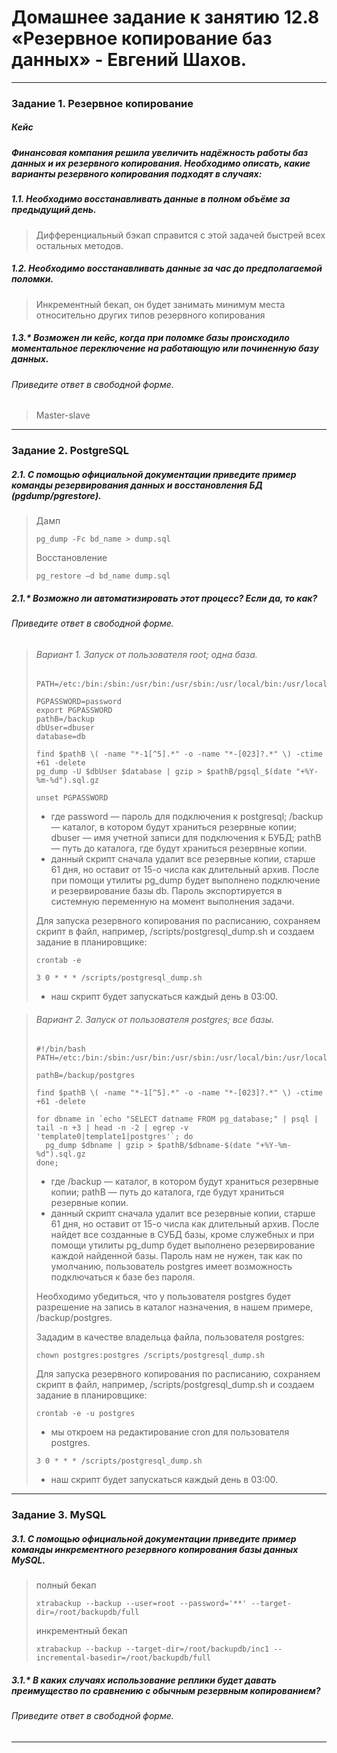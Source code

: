 # Домашнее задание к занятию 12.8 «Резервное копирование баз данных» - Евгений Шахов.
---
### Задание 1. Резервное копирование
##### Кейс
##### Финансовая компания решила увеличить надёжность работы баз данных и их резервного копирования. Необходимо описать, какие варианты резервного копирования подходят в случаях:
##### 1.1. Необходимо восстанавливать данные в полном объёме за предыдущий день.
> Дифференциальный бэкап справится с этой задачей быстрей всех остальных методов.
##### 1.2. Необходимо восстанавливать данные за час до предполагаемой поломки.
> Инкрементный бекап, он будет занимать минимум места относительно других типов резервного копирования
##### 1.3.* Возможен ли кейс, когда при поломке базы происходило моментальное переключение на работающую или починенную базу данных.
###### Приведите ответ в свободной форме.
> Master-slave


---
### Задание 2. PostgreSQL
##### 2.1. С помощью официальной документации приведите пример команды резервирования данных и восстановления БД (pgdump/pgrestore).  
> Дамп
> ```
> pg_dump -Fc bd_name > dump.sql  
> ```
> Восстановление  
> ```
> pg_restore –d bd_name dump.sql  
> ```
##### 2.1.* Возможно ли автоматизировать этот процесс? Если да, то как?  
###### Приведите ответ в свободной форме.
> ###### Вариант 1. Запуск от пользователя root; одна база.  
> ``` #!/bin/sh  
> PATH=/etc:/bin:/sbin:/usr/bin:/usr/sbin:/usr/local/bin:/usr/local/sbin  
> 
> PGPASSWORD=password
> export PGPASSWORD
> pathB=/backup
> dbUser=dbuser
> database=db
> 
> find $pathB \( -name "*-1[^5].*" -o -name "*-[023]?.*" \) -ctime +61 -delete
> pg_dump -U $dbUser $database | gzip > $pathB/pgsql_$(date "+%Y-%m-%d").sql.gz
> 
> unset PGPASSWORD 
> ```
> * где password — пароль для подключения к postgresql; /backup — каталог, в котором будут храниться резервные копии; dbuser — имя учетной записи для подключения к БУБД; pathB — путь до каталога, где будут храниться резервные копии.  
> * данный скрипт сначала удалит все резервные копии, старше 61 дня, но оставит от 15-о числа как длительный архив. После при помощи утилиты pg_dump будет выполнено подключение и резервирование базы db. Пароль экспортируется в системную переменную на момент выполнения задачи.  
> 
> Для запуска резервного копирования по расписанию, сохраняем скрипт в файл, например, /scripts/postgresql_dump.sh и создаем задание в планировщике:  
> ```
> crontab -e
> 
> 3 0 * * * /scripts/postgresql_dump.sh 
> ```
> * наш скрипт будет запускаться каждый день в 03:00.

> ###### Вариант 2. Запуск от пользователя postgres; все базы.
> ```
> #!/bin/bash
> PATH=/etc:/bin:/sbin:/usr/bin:/usr/sbin:/usr/local/bin:/usr/local/sbin
> 
> pathB=/backup/postgres
> 
> find $pathB \( -name "*-1[^5].*" -o -name "*-[023]?.*" \) -ctime +61 -delete
> 
> for dbname in `echo "SELECT datname FROM pg_database;" | psql | tail -n +3 | head -n -2 | egrep -v 'template0|template1|postgres'`; do
>   pg_dump $dbname | gzip > $pathB/$dbname-$(date "+%Y-%m-%d").sql.gz
> done;
> ```
> * где /backup — каталог, в котором будут храниться резервные копии; pathB — путь до каталога, где будут храниться резервные копии.
> * данный скрипт сначала удалит все резервные копии, старше 61 дня, но оставит от 15-о числа как длительный архив. После найдет все созданные в СУБД базы, кроме служебных и при помощи утилиты pg_dump будет выполнено резервирование каждой найденной базы. Пароль нам не нужен, так как по умолчанию, пользователь postgres имеет возможность подключаться к базе без пароля.
> 
> Необходимо убедиться, что у пользователя postgres будет разрешение на запись в каталог назначения, в нашем примере, /backup/postgres.
> 
> Зададим в качестве владельца файла, пользователя postgres:
> ```
> chown postgres:postgres /scripts/postgresql_dump.sh
> ```
> Для запуска резервного копирования по расписанию, сохраняем скрипт в файл, например, /scripts/postgresql_dump.sh и создаем задание в планировщике:
> ```
> crontab -e -u postgres
> ```
> * мы откроем на редактирование cron для пользователя postgres.
> ```
> 3 0 * * * /scripts/postgresql_dump.sh
> ```
> * наш скрипт будет запускаться каждый день в 03:00.


---
### Задание 3. MySQL
##### 3.1. С помощью официальной документации приведите пример команды инкрементного резервного копирования базы данных MySQL.
> полный бекап
> ```
> xtrabackup --backup --user=root --password='**' --target-dir=/root/backupdb/full  
> ```
> инкрементный бекап
> ```
> xtrabackup --backup --target-dir=/root/backupdb/inc1 --incremental-basedir=/root/backupdb/full
> ```
##### 3.1.* В каких случаях использование реплики будет давать преимущество по сравнению с обычным резервным копированием?
###### Приведите ответ в свободной форме.


---
